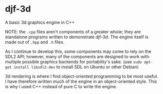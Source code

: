 # djf-3d
A basic 3d graphics engine in C++

NOTE: the `.cpp` files aren't components of a greater whole; they are standalone programs written to demonstrate djf-3d.
The engine itself is made out of `.hpp` and `.h` files.

As I continue to develop this, some components may come to rely on the SDL2 API; however, many of the components are
designed to work with multiple possible graphics backends for portability's sake.  (use `sudo apt-get install libsdl2-dev` to
install SDL on Ubuntu or other Debian)

3d rendering is where I find object-oriented programming to be most useful. I have therefore written much of the engine
in an object-oriented style. This is why I used C++ instead of pure C to write the engine.
